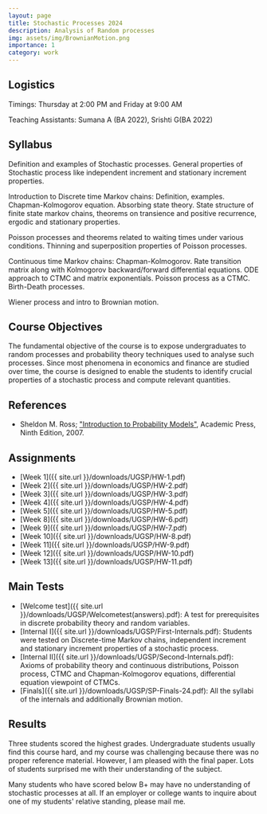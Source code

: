 ```yaml
---
layout: page
title: Stochastic Processes 2024
description: Analysis of Random processes
img: assets/img/BrownianMotion.png
importance: 1
category: work
---
```

## Logistics 

Timings: Thursday at 2:00 PM and Friday at 9:00 AM

Teaching Assistants: Sumana A (BA 2022), Srishti G(BA 2022)

## Syllabus

Definition and examples of Stochastic processes. General properties of Stochastic process like independent increment and stationary increment properties. 

Introduction to Discrete time Markov chains: Definition, examples. Chapman-Kolmogorov equation. Absorbing state theory. State structure of finite state markov chains, theorems on transience and positive recurrence, ergodic and stationary properties. 

Poisson processes and theorems related to waiting times under various conditions. Thinning and superposition properties of Poisson processes. 

Continuous time Markov chains: Chapman-Kolmogorov. Rate transition matrix along with Kolmogorov backward/forward differential equations. ODE approach to CTMC and matrix exponentials. Poisson process as a CTMC. Birth-Death processes. 

Wiener process and intro to Brownian motion.
## Course Objectives

The fundamental objective of the course is to expose undergraduates to random processes and probability theory techniques used to analyse such processes. Since most phenomena in economics and finance are studied over time, the course is designed to enable the students to identify crucial properties of a stochastic process and compute relevant quantities.

## References
- Sheldon M. Ross; ["Introduction to Probability Models"](https://www.google.co.in/books/edition/Introduction_to_Probability_Models/1uxBwhAb_zYC?hl=en&gbpv=0), Academic Press, Ninth Edition, 2007.

## Assignments

- [Week 1]({{ site.url }}/downloads/UGSP/HW-1.pdf)
- [Week 2]({{ site.url }}/downloads/UGSP/HW-2.pdf)
- [Week 3]({{ site.url }}/downloads/UGSP/HW-3.pdf)
- [Week 4]({{ site.url }}/downloads/UGSP/HW-4.pdf)
- [Week 5]({{ site.url }}/downloads/UGSP/HW-5.pdf)
- [Week 8]({{ site.url }}/downloads/UGSP/HW-6.pdf)
- [Week 9]({{ site.url }}/downloads/UGSP/HW-7.pdf)
- [Week 10]({{ site.url }}/downloads/UGSP/HW-8.pdf)
- [Week 11]({{ site.url }}/downloads/UGSP/HW-9.pdf)
- [Week 12]({{ site.url }}/downloads/UGSP/HW-10.pdf)
- [Week 13]({{ site.url }}/downloads/UGSP/HW-11.pdf)

## Main Tests

- [Welcome test]({{ site.url }}/downloads/UGSP/Welcometest(answers).pdf): A test for prerequisites in discrete probability theory and random variables.
- [Internal I]({{ site.url }}/downloads/UGSP/First-Internals.pdf): Students were tested on Discrete-time Markov chains, independent increment and stationary increment properties of a stochastic process.
- [Internal II]({{ site.url }}/downloads/UGSP/Second-Internals.pdf): Axioms of probability theory and continuous distributions, Poisson process, CTMC and Chapman-Kolmogorov equations, differential equation viewpoint of CTMCs.
- [Finals]({{ site.url }}/downloads/UGSP/SP-Finals-24.pdf): All the syllabi of the internals and additionally Brownian motion.

## Results

Three students scored the highest grades. Undergraduate students usually find this course hard, and my course was challenging because there was no proper reference material. However, I am pleased with the final paper. Lots of students surprised me with their understanding of the subject.

Many students who have scored below B+ may have no understanding of stochastic processes at all. If an employer or college wants to inquire about one of my students' relative standing, please mail me. 